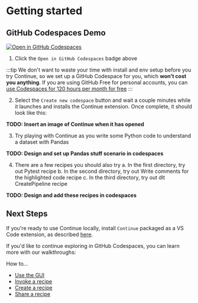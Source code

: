 # Getting started

## GitHub Codespaces Demo

[![Open in GitHub Codespaces](https://github.com/codespaces/badge.svg)](https://codespaces.new/continuedev/continue-codespaces-demo?quickstart=1)

1. Click the `Open in GitHub Codespaces` badge above

:::tip
We don't want to waste your time with install and env setup before you try Continue, so we set up a GitHub Codespace for you, which **won’t cost you anything**. If you are using GitHub Free for personal accounts, you can [use Codespaces for 120 hours per month for free](https://docs.github.com/en/billing/managing-billing-for-github-codespaces/about-billing-for-github-codespaces#monthly-included-storage-and-core-hours-for-personal-accounts)
:::

2. Select the `Create new codespace` button and wait a couple minutes while it launches and installs the Continue extension. Once complete, it should look like this:

**TODO: Insert an image of Continue when it has opened**

3. Try playing with Continue as you write some Python code to understand a dataset with Pandas

**TODO: Design and set up Pandas stuff scenario in codespaces**

4. There are a few recipes you should also try
   a. In the first directory, try out Pytest recipe
   b. In the second directory, try out Write comments for the highlighted code recipe
   c. In the third directory, try out dlt CreatePipeline recipe

**TODO: Design and add these recipes in codespaces**

## Next Steps

If you're ready to use Continue locally, install `Continue` packaged as a VS Code extension, as described [here](./install.md).

If you'd like to continue exploring in GitHub Codespaces, you can learn more with our walkthroughs:

How to...

- [Use the GUI](./walkthroughs/use-the-gui.md)
- [Invoke a recipe](./walkthroughs/use-a-recipe.md)
- [Create a recipe](./walkthroughs/create-a-recipe.md)
- [Share a recipe](./walkthroughs/share-a-recipe.md)
